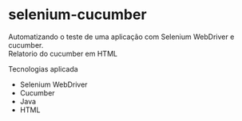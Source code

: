 # selenium-cucumber
Automatizando o teste de uma aplicação com Selenium WebDriver e cucumber.<br>
Relatorio do cucumber em HTML

Tecnologias aplicada 
- Selenium WebDriver 
- Cucumber 
- Java 
- HTML
